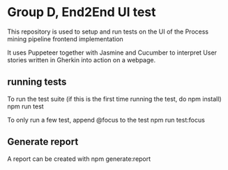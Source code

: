 # Group D, End2End UI test 
This repository is used to setup and run tests on the UI of the Process mining pipeline frontend implementation

It uses Puppeteer together with Jasmine and Cucumber to interpret User stories written in Gherkin into action on a webpage.

## running tests
To run the test suite 
(if this is the first time running the test, do npm install)
npm run test

To only run a few test, append @focus to the test 
npm run test:focus

## Generate report
A report can be created with 
npm generate:report